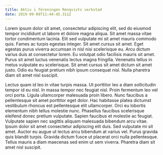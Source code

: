 ```yaml
---
title: Aktiv i föreningen Renqvists verkstad
date: 2019-09-09T11:44:45.311Z
---
```

Lorem ipsum dolor sit amet, consectetur adipiscing elit, sed do eiusmod tempor incididunt ut labore et dolore magna aliqua. Sit amet massa vitae tortor condimentum lacinia. Elit sed vulputate mi sit amet mauris commodo quis. Fames ac turpis egestas integer. Sit amet cursus sit amet. Eget egestas purus viverra accumsan in nisl nisi scelerisque eu. Arcu dictum varius duis at consectetur lorem. Eu volutpat odio facilisis mauris sit amet. Purus sit amet luctus venenatis lectus magna fringilla. Venenatis tellus in metus vulputate eu scelerisque. Sit amet cursus sit amet dictum sit amet justo. Odio eu feugiat pretium nibh ipsum consequat nisl. Nulla pharetra diam sit amet nisl suscipit.



Lectus quam id leo in vitae turpis massa. Ut porttitor leo a diam sollicitudin tempor id eu nisl. In massa tempor nec feugiat nisl. Proin fermentum leo vel orci porta. Ligula ullamcorper malesuada proin libero. Nunc faucibus a pellentesque sit amet porttitor eget dolor. Hac habitasse platea dictumst vestibulum rhoncus est pellentesque elit ullamcorper. Orci eu lobortis elementum nibh tellus molestie nunc. Phasellus faucibus scelerisque eleifend donec pretium vulputate. Sapien faucibus et molestie ac feugiat. Vulputate sapien nec sagittis aliquam malesuada bibendum arcu vitae. Ipsum dolor sit amet consectetur adipiscing elit duis. Sed vulputate mi sit amet. Auctor eu augue ut lectus arcu bibendum at varius vel. Purus gravida quis blandit turpis. Gravida dictum fusce ut placerat orci nulla pellentesque. Tellus mauris a diam maecenas sed enim ut sem viverra. Pharetra diam sit amet nisl suscipit.
